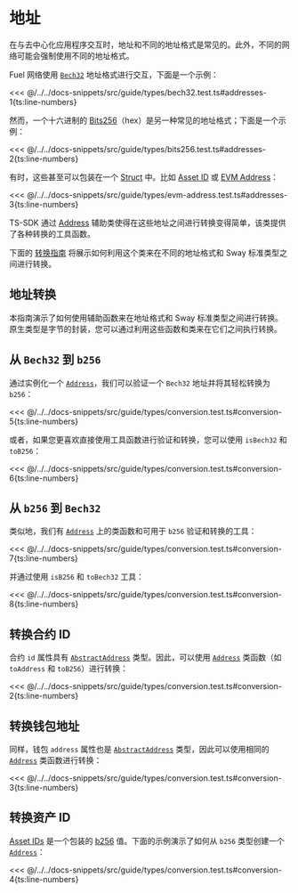 # 地址

在与去中心化应用程序交互时，地址和不同的地址格式是常见的。此外，不同的网络可能会强制使用不同的地址格式。

Fuel 网络使用 [`Bech32`](../types/bech32.md) 地址格式进行交互，下面是一个示例：

<<< @/../../docs-snippets/src/guide/types/bech32.test.ts#addresses-1{ts:line-numbers}

然而，一个十六进制的 [Bits256](../types/bits256.md)（hex）是另一种常见的地址格式；下面是一个示例：

<<< @/../../docs-snippets/src/guide/types/bits256.test.ts#addresses-2{ts:line-numbers}

有时，这些甚至可以包装在一个 [Struct](../types/structs.md) 中。比如 [Asset ID](../types/asset-id.md) 或 [EVM Address](../types/evm-address.md)：

<<< @/../../docs-snippets/src/guide/types/evm-address.test.ts#addresses-3{ts:line-numbers}

TS-SDK 通过 [Address](../types/address.md) 辅助类使得在这些地址之间进行转换变得简单，该类提供了各种转换的工具函数。

下面的 [转换指南](./address-conversion.md#address-conversion) 将展示如何利用这个类来在不同的地址格式和 Sway 标准类型之间进行转换。

## 地址转换

本指南演示了如何使用辅助函数来在地址格式和 Sway 标准类型之间进行转换。原生类型是字节的封装，您可以通过利用这些函数和类来在它们之间执行转换。

## 从 `Bech32` 到 `b256`

通过实例化一个 [`Address`](../../api/Address/Address.md)，我们可以验证一个 `Bech32` 地址并将其轻松转换为 `b256`：

<<< @/../../docs-snippets/src/guide/types/conversion.test.ts#conversion-5{ts:line-numbers}

或者，如果您更喜欢直接使用工具函数进行验证和转换，您可以使用 `isBech32` 和 `toB256`：

<<< @/../../docs-snippets/src/guide/types/conversion.test.ts#conversion-6{ts:line-numbers}

## 从 `b256` 到 `Bech32`

类似地，我们有 [`Address`](../../api/Address/Address.md) 上的类函数和可用于 `b256` 验证和转换的工具：

<<< @/../../docs-snippets/src/guide/types/conversion.test.ts#conversion-7{ts:line-numbers}

并通过使用 `isB256` 和 `toBech32` 工具：

<<< @/../../docs-snippets/src/guide/types/conversion.test.ts#conversion-8{ts:line-numbers}

## 转换合约 ID

合约 `id` 属性具有 [`AbstractAddress`](../types/address.md#abstractaddress-class) 类型。因此，可以使用 [`Address`](../../api/Address/Address.md) 类函数（如 `toAddress` 和 `toB256`）进行转换：

<<< @/../../docs-snippets/src/guide/types/conversion.test.ts#conversion-2{ts:line-numbers}

## 转换钱包地址

同样，钱包 `address` 属性也是 [`AbstractAddress`](../types/address.md#abstractaddress-class) 类型，因此可以使用相同的 [`Address`](../../api/Address/Address.md) 类函数进行转换：

<<< @/../../docs-snippets/src/guide/types/conversion.test.ts#conversion-3{ts:line-numbers}

## 转换资产 ID

[Asset IDs](../types/asset-id.md) 是一个包装的 [b256](../types/bits256.md) 值。下面的示例演示了如何从 `b256` 类型创建一个 [`Address`](../../api/Address/Address.md)：

<<< @/../../docs-snippets/src/guide/types/conversion.test.ts#conversion-4{ts:line-numbers}
